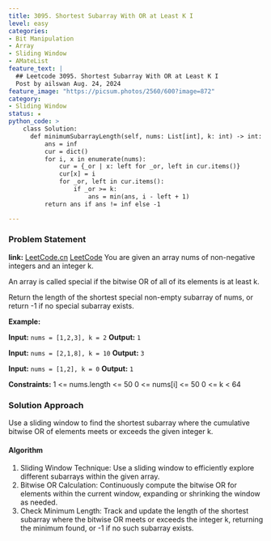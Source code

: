 ```yaml
---
title: 3095. Shortest Subarray With OR at Least K I
level: easy
categories:
- Bit Manipulation
- Array
- Sliding Window
- AMateList
feature_text: |
  ## Leetcode 3095. Shortest Subarray With OR at Least K I
  Post by ailswan Aug. 24, 2024
feature_image: "https://picsum.photos/2560/600?image=872"
category:
- Sliding Window
status: ★
python_code: >
    class Solution:
      def minimumSubarrayLength(self, nums: List[int], k: int) -> int:
          ans = inf
          cur = dict()
          for i, x in enumerate(nums):
              cur = {_or | x: left for _or, left in cur.items()}
              cur[x] = i
              for _or, left in cur.items():
                  if _or >= k:
                      ans = min(ans, i - left + 1)
          return ans if ans != inf else -1

---
```


### Problem Statement
**link:**
[LeetCode.cn](https://leetcode.cn/problems/shortest-subarray-with-or-at-least-k-i/)
[LeetCode](https://leetcode.com/problems/shortest-subarray-with-or-at-least-k-i/)
You are given an array nums of non-negative integers and an integer k.

An array is called special if the bitwise OR of all of its elements is at least k.

Return the length of the shortest special non-empty 
subarray
 of nums, or return -1 if no special subarray exists.


**Example:**

**Input:** `nums = [1,2,3], k = 2`
**Output:** `1`

**Input:** `nums = [2,1,8], k = 10`
**Output:** `3`

**Input:** `nums = [1,2], k = 0`
**Output:** `1`


**Constraints:**
1 <= nums.length <= 50
0 <= nums[i] <= 50
0 <= k < 64

### Solution Approach
Use a sliding window to find the shortest subarray where the cumulative bitwise OR of elements meets or exceeds the given integer k.

#### Algorithm
1. Sliding Window Technique: Use a sliding window to efficiently explore different subarrays within the given array.
2. Bitwise OR Calculation: Continuously compute the bitwise OR for elements within the current window, expanding or shrinking the window as needed.
3. Check Minimum Length: Track and update the length of the shortest subarray where the bitwise OR meets or exceeds the integer k, returning the minimum found, or -1 if no such subarray exists.